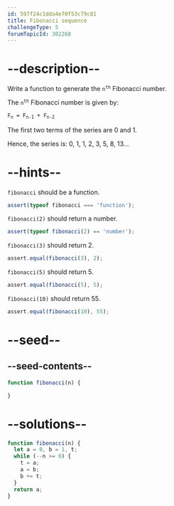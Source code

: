 ```yaml
---
id: 597f24c1dda4e70f53c79c81
title: Fibonacci sequence
challengeType: 5
forumTopicId: 302268
---
```


# --description--

Write a function to generate the <code>n<sup>th</sup></code> Fibonacci number.

The <code>n<sup>th</sup></code> Fibonacci number is given by:

<code>F<sub>n</sub> = F<sub>n-1</sub> + F<sub>n-2</sub></code>

The first two terms of the series are 0 and 1.

Hence, the series is: 0, 1, 1, 2, 3, 5, 8, 13...

# --hints--

`fibonacci` should be a function.

```js
assert(typeof fibonacci === 'function');
```

`fibonacci(2)` should return a number.

```js
assert(typeof fibonacci(2) == 'number');
```

`fibonacci(3)` should return 2.

```js
assert.equal(fibonacci(3), 2);
```

`fibonacci(5)` should return 5.

```js
assert.equal(fibonacci(5), 5);
```

`fibonacci(10)` should return 55.

```js
assert.equal(fibonacci(10), 55);
```

# --seed--

## --seed-contents--

```js
function fibonacci(n) {

}
```

# --solutions--

```js
function fibonacci(n) {
  let a = 0, b = 1, t;
  while (--n >= 0) {
    t = a;
    a = b;
    b += t;
  }
  return a;
}
```
